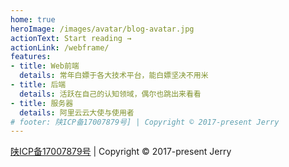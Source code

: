 ```yaml
---
home: true
heroImage: /images/avatar/blog-avatar.jpg
actionText: Start reading →
actionLink: /webframe/
features:
- title: Web前端
  details: 常年白嫖于各大技术平台，能白嫖坚决不用米
- title: 后端
  details: 活跃在自己的认知领域，偶尔也跳出来看看
- title: 服务器
  details: 阿里云云大使与使用者
# footer: 陕ICP备17007879号] | Copyright © 2017-present Jerry
---
```


<div class="footer"><a href="https://beian.miit.gov.cn/">陕ICP备17007879号</a> | Copyright © 2017-present Jerry</div>
